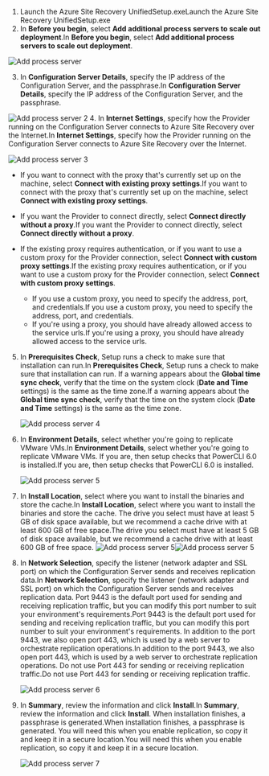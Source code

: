 1. <span data-ttu-id="b84c4-101">Launch the Azure Site Recovery UnifiedSetup.exe</span><span class="sxs-lookup"><span data-stu-id="b84c4-101">Launch the Azure Site Recovery UnifiedSetup.exe</span></span>
2. <span data-ttu-id="b84c4-102">In **Before you begin**, select **Add additional process servers to scale out deployment**.</span><span class="sxs-lookup"><span data-stu-id="b84c4-102">In **Before you begin**, select **Add additional process servers to scale out deployment**.</span></span>

  ![Add process server](https://docstestmedia1.blob.core.windows.net/azure-media/includes/media/site-recovery-add-process-server/ps-page-1.png)

3. <span data-ttu-id="b84c4-104">In **Configuration Server Details**, specify the IP address of the Configuration Server, and the passphrase.</span><span class="sxs-lookup"><span data-stu-id="b84c4-104">In **Configuration Server Details**, specify the IP address of the Configuration Server, and the passphrase.</span></span>

  ![Add process server 2](https://docstestmedia1.blob.core.windows.net/azure-media/includes/media/site-recovery-add-process-server/ps-page-2.png)
4. <span data-ttu-id="b84c4-106">In **Internet Settings**, specify how the Provider running on the Configuration Server connects to Azure Site Recovery over the Internet.</span><span class="sxs-lookup"><span data-stu-id="b84c4-106">In **Internet Settings**, specify how the Provider running on the Configuration Server connects to Azure Site Recovery over the Internet.</span></span>

  ![Add process server 3](https://docstestmedia1.blob.core.windows.net/azure-media/includes/media/site-recovery-add-process-server/ps-page-3.png)

   * <span data-ttu-id="b84c4-108">If you want to connect with the proxy that's currently set up on the machine, select **Connect with existing proxy settings**.</span><span class="sxs-lookup"><span data-stu-id="b84c4-108">If you want to connect with the proxy that's currently set up on the machine, select **Connect with existing proxy settings**.</span></span>
   * <span data-ttu-id="b84c4-109">If you want the Provider to connect directly, select **Connect directly without a proxy**.</span><span class="sxs-lookup"><span data-stu-id="b84c4-109">If you want the Provider to connect directly, select **Connect directly without a proxy**.</span></span>
   * <span data-ttu-id="b84c4-110">If the existing proxy requires authentication, or if you want to use a custom proxy for the Provider connection, select **Connect with custom proxy settings**.</span><span class="sxs-lookup"><span data-stu-id="b84c4-110">If the existing proxy requires authentication, or if you want to use a custom proxy for the Provider connection, select **Connect with custom proxy settings**.</span></span>

     * <span data-ttu-id="b84c4-111">If you use a custom proxy, you need to specify the address, port, and credentials.</span><span class="sxs-lookup"><span data-stu-id="b84c4-111">If you use a custom proxy, you need to specify the address, port, and credentials.</span></span>
     * <span data-ttu-id="b84c4-112">If you're using a proxy, you should have already allowed access to the service urls.</span><span class="sxs-lookup"><span data-stu-id="b84c4-112">If you're using a proxy, you should have already allowed access to the service urls.</span></span>

5. <span data-ttu-id="b84c4-113">In **Prerequisites Check**, Setup runs a check to make sure that installation can run.</span><span class="sxs-lookup"><span data-stu-id="b84c4-113">In **Prerequisites Check**, Setup runs a check to make sure that installation can run.</span></span> <span data-ttu-id="b84c4-114">If a warning appears about the **Global time sync check**, verify that the time on the system clock (**Date and Time** settings) is the same as the time zone.</span><span class="sxs-lookup"><span data-stu-id="b84c4-114">If a warning appears about the **Global time sync check**, verify that the time on the system clock (**Date and Time** settings) is the same as the time zone.</span></span>

     ![Add process server 4](https://docstestmedia1.blob.core.windows.net/azure-media/includes/media/site-recovery-add-process-server/ps-page-4.png)

6. <span data-ttu-id="b84c4-116">In **Environment Details**, select whether you're going to replicate VMware VMs.</span><span class="sxs-lookup"><span data-stu-id="b84c4-116">In **Environment Details**, select whether you're going to replicate VMware VMs.</span></span> <span data-ttu-id="b84c4-117">If you are, then setup checks that PowerCLI 6.0 is installed.</span><span class="sxs-lookup"><span data-stu-id="b84c4-117">If you are, then setup checks that PowerCLI 6.0 is installed.</span></span>

     ![Add process server 5](https://docstestmedia1.blob.core.windows.net/azure-media/includes/media/site-recovery-add-process-server/ps-page-5.png)

7. <span data-ttu-id="b84c4-119">In **Install Location**, select where you want to install the binaries and store the cache.</span><span class="sxs-lookup"><span data-stu-id="b84c4-119">In **Install Location**, select where you want to install the binaries and store the cache.</span></span> <span data-ttu-id="b84c4-120">The drive you select must have at least 5 GB of disk space available, but we recommend a cache drive with at least 600 GB of free space.</span><span class="sxs-lookup"><span data-stu-id="b84c4-120">The drive you select must have at least 5 GB of disk space available, but we recommend a cache drive with at least 600 GB of free space.</span></span>
     <span data-ttu-id="b84c4-121">![Add process server 5](https://docstestmedia1.blob.core.windows.net/azure-media/includes/media/site-recovery-add-process-server/ps-page-6.png)</span><span class="sxs-lookup"><span data-stu-id="b84c4-121">![Add process server 5](https://docstestmedia1.blob.core.windows.net/azure-media/includes/media/site-recovery-add-process-server/ps-page-6.png)</span></span>

8. <span data-ttu-id="b84c4-122">In **Network Selection**, specify the listener (network adapter and SSL port) on which the Configuration Server sends and receives replication data.</span><span class="sxs-lookup"><span data-stu-id="b84c4-122">In **Network Selection**, specify the listener (network adapter and SSL port) on which the Configuration Server sends and receives replication data.</span></span> <span data-ttu-id="b84c4-123">Port 9443 is the default port used for sending and receiving replication traffic, but you can modify this port number to suit your environment's requirements.</span><span class="sxs-lookup"><span data-stu-id="b84c4-123">Port 9443 is the default port used for sending and receiving replication traffic, but you can modify this port number to suit your environment's requirements.</span></span> <span data-ttu-id="b84c4-124">In addition to the port 9443, we also open port 443, which is used by a web server to orchestrate replication operations.</span><span class="sxs-lookup"><span data-stu-id="b84c4-124">In addition to the port 9443, we also open port 443, which is used by a web server to orchestrate replication operations.</span></span> <span data-ttu-id="b84c4-125">Do not use Port 443 for sending or receiving replication traffic.</span><span class="sxs-lookup"><span data-stu-id="b84c4-125">Do not use Port 443 for sending or receiving replication traffic.</span></span>

     ![Add process server 6](https://docstestmedia1.blob.core.windows.net/azure-media/includes/media/site-recovery-add-process-server/ps-page-7.png)
9. <span data-ttu-id="b84c4-127">In **Summary**, review the information and click **Install**.</span><span class="sxs-lookup"><span data-stu-id="b84c4-127">In **Summary**, review the information and click **Install**.</span></span> <span data-ttu-id="b84c4-128">When installation finishes, a passphrase is generated.</span><span class="sxs-lookup"><span data-stu-id="b84c4-128">When installation finishes, a passphrase is generated.</span></span> <span data-ttu-id="b84c4-129">You will need this when you enable replication, so copy it and keep it in a secure location.</span><span class="sxs-lookup"><span data-stu-id="b84c4-129">You will need this when you enable replication, so copy it and keep it in a secure location.</span></span>

     ![Add process server 7](https://docstestmedia1.blob.core.windows.net/azure-media/includes/media/site-recovery-add-process-server/ps-page-8.png)








